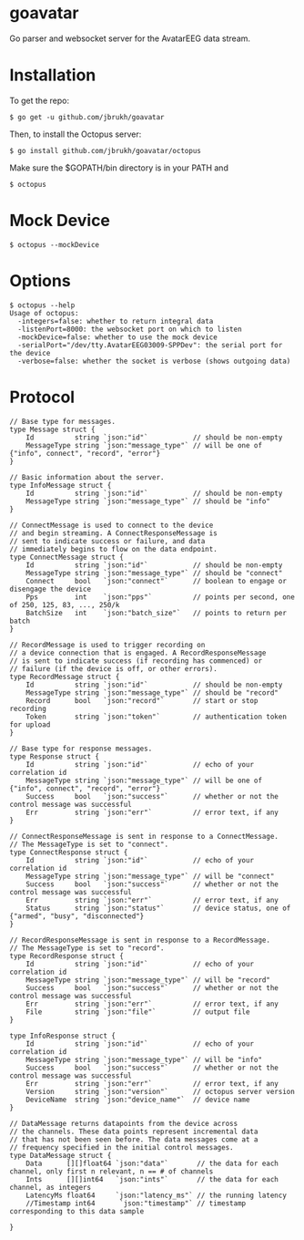 goavatar
========

Go parser and websocket server for the AvatarEEG data stream.

Installation
============

To get the repo:

    $ go get -u github.com/jbrukh/goavatar

Then, to install the Octopus server:

    $ go install github.com/jbrukh/goavatar/octopus

Make sure the $GOPATH/bin directory is in your PATH and

    $ octopus

Mock Device
===========

    $ octopus --mockDevice
    
Options
=======

    $ octopus --help
    Usage of octopus:
      -integers=false: whether to return integral data
      -listenPort=8000: the websocket port on which to listen
      -mockDevice=false: whether to use the mock device
      -serialPort="/dev/tty.AvatarEEG03009-SPPDev": the serial port for the device
      -verbose=false: whether the socket is verbose (shows outgoing data)

Protocol
========

    // Base type for messages.
    type Message struct {
        Id          string `json:"id"`           // should be non-empty
        MessageType string `json:"message_type"` // will be one of {"info", connect", "record", "error"}
    }

    // Basic information about the server.
    type InfoMessage struct {
        Id          string `json:"id"`           // should be non-empty
        MessageType string `json:"message_type"` // should be "info"
    }

    // ConnectMessage is used to connect to the device
    // and begin streaming. A ConnectResponseMessage is 
    // sent to indicate success or failure, and data
    // immediately begins to flow on the data endpoint.
    type ConnectMessage struct {
        Id          string `json:"id"`           // should be non-empty
        MessageType string `json:"message_type"` // should be "connect"
        Connect     bool   `json:"connect"`      // boolean to engage or disengage the device
        Pps         int    `json:"pps"`          // points per second, one of 250, 125, 83, ..., 250/k
        BatchSize   int    `json:"batch_size"`   // points to return per batch
    }

    // RecordMessage is used to trigger recording on
    // a device connection that is engaged. A RecordResponseMessage
    // is sent to indicate success (if recording has commenced) or
    // failure (if the device is off, or other errors).
    type RecordMessage struct {
        Id          string `json:"id"`           // should be non-empty
        MessageType string `json:"message_type"` // should be "record"
        Record      bool   `json:"record"`       // start or stop recording
        Token       string `json:"token"`        // authentication token for upload
    }

    // Base type for response messages.
    type Response struct {
        Id          string `json:"id"`           // echo of your correlation id
        MessageType string `json:"message_type"` // will be one of {"info", connect", "record", "error"}
        Success     bool   `json:"success"`      // whether or not the control message was successful
        Err         string `json:"err"`          // error text, if any
    }

    // ConnectResponseMessage is sent in response to a ConnectMessage.
    // The MessageType is set to "connect".
    type ConnectResponse struct {
        Id          string `json:"id"`           // echo of your correlation id
        MessageType string `json:"message_type"` // will be "connect"
        Success     bool   `json:"success"`      // whether or not the control message was successful
        Err         string `json:"err"`          // error text, if any
        Status      string `json:"status"`       // device status, one of {"armed", "busy", "disconnected"}
    }

    // RecordResponseMessage is sent in response to a RecordMessage.
    // The MessageType is set to "record".
    type RecordResponse struct {
        Id          string `json:"id"`           // echo of your correlation id
        MessageType string `json:"message_type"` // will be "record"
        Success     bool   `json:"success"`      // whether or not the control message was successful
        Err         string `json:"err"`          // error text, if any
        File        string `json:"file"`         // output file
    }

    type InfoResponse struct {
        Id          string `json:"id"`           // echo of your correlation id
        MessageType string `json:"message_type"` // will be "info"
        Success     bool   `json:"success"`      // whether or not the control message was successful
        Err         string `json:"err"`          // error text, if any
        Version     string `json:"version"`      // octopus server version
        DeviceName  string `json:"device_name"`  // device name
    }

    // DataMessage returns datapoints from the device across 
    // the channels. These data points represent incremental data
    // that has not been seen before. The data messages come at a 
    // frequency specified in the initial control messages.
    type DataMessage struct {
        Data      [][]float64 `json:"data"`       // the data for each channel, only first n relevant, n == # of channels
        Ints      [][]int64   `json:"ints"`       // the data for each channel, as integers
        LatencyMs float64     `json:"latency_ms"` // the running latency
        //Timestamp int64      `json:"timestamp"` // timestamp corresponding to this data sample

    }
